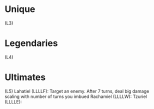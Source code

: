 # Unique
(L3)
# Legendaries
(L4)

# Ultimates
(L5)
Lahatiel (LLLLF): Target an enemy. After 7 turns, deal big damage scaling with number of turns you imbued
Rachamiel (LLLLW):
Tzuriel (LLLLE):